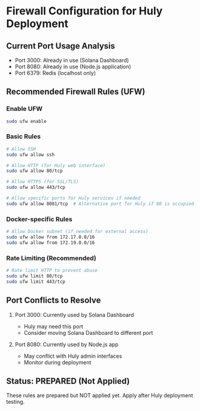 # Firewall Configuration for Huly Deployment

## Current Port Usage Analysis
- Port 3000: Already in use (Solana Dashboard)
- Port 8080: Already in use (Node.js application)
- Port 6379: Redis (localhost only)

## Recommended Firewall Rules (UFW)

### Enable UFW
```bash
sudo ufw enable
```

### Basic Rules
```bash
# Allow SSH
sudo ufw allow ssh

# Allow HTTP (for Huly web interface)
sudo ufw allow 80/tcp

# Allow HTTPS (for SSL/TLS)
sudo ufw allow 443/tcp

# Allow specific ports for Huly services if needed
sudo ufw allow 8081/tcp  # Alternative port for Huly if 80 is occupied
```

### Docker-specific Rules
```bash
# Allow Docker subnet (if needed for external access)
sudo ufw allow from 172.17.0.0/16
sudo ufw allow from 172.19.0.0/16
```

### Rate Limiting (Recommended)
```bash
# Rate limit HTTP to prevent abuse
sudo ufw limit 80/tcp
sudo ufw limit 443/tcp
```

## Port Conflicts to Resolve
1. Port 3000: Currently used by Solana Dashboard
   - Huly may need this port
   - Consider moving Solana Dashboard to different port

2. Port 8080: Currently used by Node.js app
   - May conflict with Huly admin interfaces
   - Monitor during deployment

## Status: PREPARED (Not Applied)
These rules are prepared but NOT applied yet. Apply after Huly deployment testing.